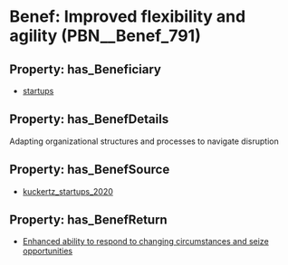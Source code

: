 # Benef: __Improved flexibility and agility__ (PBN__Benef_791)

## Property: has_Beneficiary

* [startups](../Stakeholder/PBN__Stakeholder_322)

## Property: has_BenefDetails

Adapting organizational structures and processes to navigate disruption

## Property: has_BenefSource

* [kuckertz_startups_2020](../Article/PBN__Article_158)

## Property: has_BenefReturn

* [Enhanced ability to respond to changing circumstances and seize opportunities](../BenefReturn/PBN__BenefReturn_859)

